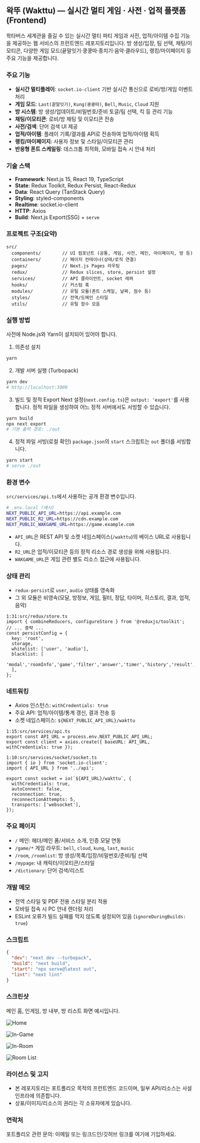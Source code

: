 ## 왁뚜 (Wakttu) — 실시간 멀티 게임 · 사전 · 업적 플랫폼 (Frontend)

왁타버스 세계관을 즐길 수 있는 실시간 멀티 파티 게임과 사전, 업적/아이템 수집 기능을 제공하는 웹 서비스의 프런트엔드 레포지토리입니다. 방 생성/입장, 팀 선택, 채팅/이모티콘, 다양한 게임 모드(끝말잇기·쿵쿵따·종치기·음악·클라우드), 랭킹/마이페이지 등 주요 기능을 제공합니다.


### 주요 기능
- **실시간 멀티플레이**: `socket.io-client` 기반 실시간 통신으로 로비/방/게임 이벤트 처리
- **게임 모드**: `Last(끝말잇기)`, `Kung(쿵쿵따)`, `Bell`, `Music`, `Cloud` 지원
- **방 시스템**: 방 생성/업데이트/비밀번호/준비 토글/팀 선택, 킥 등 관리 기능
- **채팅/이모티콘**: 로비/방 채팅 및 이모티콘 전송
- **사전/검색**: 단어 검색 UI 제공
- **업적/아이템**: 플레이 기록/결과를 API로 전송하여 업적/아이템 획득
- **랭킹/마이페이지**: 사용자 정보 및 스타일/이모티콘 관리
- **반응형 폰트 스케일링**: 데스크톱 최적화, 모바일 접속 시 안내 처리


### 기술 스택
- **Framework**: Next.js 15, React 19, TypeScript
- **State**: Redux Toolkit, Redux Persist, React-Redux
- **Data**: React Query (TanStack Query)
- **Styling**: styled-components
- **Realtime**: socket.io-client
- **HTTP**: Axios
- **Build**: Next.js Export(SSG) + `serve`


### 프로젝트 구조(요약)
```
src/
  components/        // UI 컴포넌트 (공통, 게임, 사전, 메인, 마이페이지, 방 등)
  containers/        // 페이지 컨테이너(상태/로직 연결)
  pages/             // Next.js Pages 라우팅
  redux/             // Redux slices, store, persist 설정
  services/          // API 클라이언트, socket 래퍼
  hooks/             // 커스텀 훅
  modules/           // 유틸 모듈(폰트 스케일, 날짜, 점수 등)
  styles/            // 전역/도메인 스타일
  utils/             // 유틸 함수 모음
```


### 실행 방법
사전에 Node.js와 Yarn이 설치되어 있어야 합니다.

1) 의존성 설치
```bash
yarn
```

2) 개발 서버 실행 (Turbopack)
```bash
yarn dev
# http://localhost:3000
```

3) 빌드 및 정적 Export
Next 설정(`next.config.ts`)은 `output: 'export'`를 사용합니다. 정적 파일을 생성하여 어느 정적 서버에서도 서빙할 수 있습니다.
```bash
yarn build
npx next export
# 기본 출력 경로: ./out
```

4) 정적 파일 서빙(로컬 확인)
`package.json`의 `start` 스크립트는 `out` 폴더를 서빙합니다.
```bash
yarn start
# serve ./out
```


### 환경 변수
`src/services/api.ts`에서 사용하는 공개 환경 변수입니다.
```bash
# .env.local (예시)
NEXT_PUBLIC_API_URL=https://api.example.com
NEXT_PUBLIC_R2_URL=https://cdn.example.com
NEXT_PUBLIC_WAKGAME_URL=https://game.example.com
```
- `API_URL`은 REST API 및 소켓 네임스페이스(`/wakttu`)의 베이스 URL로 사용됩니다.
- `R2_URL`은 업적/이모티콘 등의 정적 리소스 경로 생성을 위해 사용됩니다.
- `WAKGAME_URL`은 게임 관련 별도 리소스 접근에 사용됩니다.


### 상태 관리
- `redux-persist`로 `user`, `audio` 상태를 영속화
- 그 외 모듈은 비영속(모달, 방정보, 게임, 필터, 정답, 타이머, 히스토리, 결과, 업적, 음악)

```startLine:endLine:filepath
1:31:src/redux/store.ts
import { combineReducers, configureStore } from '@reduxjs/toolkit';
// ... 중략 ...
const persistConfig = {
  key: 'root',
  storage,
  whitelist: ['user', 'audio'],
  blacklist: [
    'modal','roomInfo','game','filter','answer','timer','history','result','achieve',
  ],
};
```


### 네트워킹
- Axios 인스턴스: `withCredentials: true`
- 주요 API: 업적/아이템/통계 갱신, 결과 전송 등
- 소켓 네임스페이스: `${NEXT_PUBLIC_API_URL}/wakttu`

```startLine:endLine:filepath
1:15:src/services/api.ts
export const API_URL = process.env.NEXT_PUBLIC_API_URL;
export const client = axios.create({ baseURL: API_URL, withCredentials: true });
```

```startLine:endLine:filepath
1:10:src/services/socket/socket.ts
import { io } from 'socket.io-client';
import { API_URL } from '../api';

export const socket = io(`${API_URL}/wakttu`, {
  withCredentials: true,
  autoConnect: false,
  reconnection: true,
  reconnectionAttempts: 5,
  transports: ['websocket'],
});
```


### 주요 페이지
- `/` 메인: 헤더/메인 폼/서비스 소개, 인증 모달 연동
- `/game/*` 게임 라우트: `bell`, `cloud`, `kung`, `last`, `music`
- `/room`, `/roomlist`: 방 생성/목록/입장/비밀번호/준비/팀 선택
- `/mypage`: 내 캐릭터/이모티콘/스타일
- `/dictionary`: 단어 검색/리스트


### 개발 메모
- 전역 스타일 및 PDF 전용 스타일 분리 적용
- 모바일 접속 시 PC 안내 렌더링 처리
- ESLint 오류가 빌드 실패를 막지 않도록 설정되어 있음 (`ignoreDuringBuilds: true`)


### 스크립트
```json
{
  "dev": "next dev --turbopack",
  "build": "next build",
  "start": "npx serve@latest out",
  "lint": "next lint"
}
```


### 스크린샷

메인 홈, 인게임, 방 내부, 방 리스트 화면 예시입니다.

![Home](./home.png)

![In-Game](./ingame.png)

![In-Room](./inroom.png)

![Room List](./roomlist.png)


### 라이선스 및 고지
- 본 레포지토리는 포트폴리오 목적의 프런트엔드 코드이며, 일부 API/리소스는 사설 인프라에 의존합니다.
- 상표/이미지/리소스의 권리는 각 소유자에게 있습니다.


### 연락처
포트폴리오 관련 문의: 이메일 또는 링크드인/깃허브 링크를 여기에 기입하세요.

